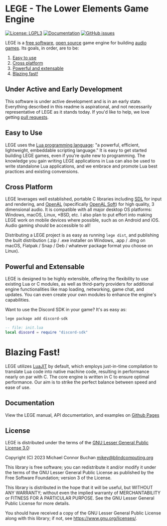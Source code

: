 # LEGE - The Lower Elements Game Engine

[![License: LGPL3](https://img.shields.io/github/license/lower-elements/lege)][lgpl3]
[![Documentation](https://img.shields.io/badge/documentation-view%20Online-brightgreen)][docs]
[![GitHub issues](https://img.shields.io/github/issues/lower-elements/lege)][issues]

[lgpl3]: <https://www.gnu.org/licenses/lgpl-3.0.en.html>
[docs]: <https://lower-elements.github.io/lege>
[issues]: <https://github.com/lower-elements/lege/issues>

LEGE is a [free software][fs], [open source][os] game engine for building [audio games][ag]. Its goals, in order, are to
be:

1. [Easy to use](#easy-to-use)
2. [Cross platform](#cross-platform)
3. [Powerful and extensable](#powerful-and-extensable)
4. [Blazing fast!](#blazing-fast)

[fs]: <https://en.wikipedia.org/wiki/Free_software>
[os]: <https://en.wikipedia.org/wiki/Open_source>
[ag]: https://en.wikipedia.org/wiki/Audio_game<https://en.wikipedia.org/wiki/Audio_game>

## Under Active and Early Development

This software is under active development and is in an early state. Everything described in this readme is aspirational,
and not necessarily representative of LEGE as it stands today. If you'd like to help, we love getting [pull
requests][pr].

[pr]: <https://github.com/lower-elements/lege/pull/new>

## Easy to Use

LEGE uses the [Lua programming language][lua]: "a powerful, efficient, lightweight, embeddable scripting language." It
is easy to get started building LEGE games, even if you're quite new to programming. The knowledge you gain writing LEGE
applications in Lua can also be used to write standalone Lua applications, and we embrace and promote Lua best practices
and existing convensions.

[lua]: <https://lua.org>

## Cross Platform

LEGE leverages well established, portable C libraries including [SDL][sdl] for input and rendering, and [OpenAL][openal]
(specifically [OpenAL Soft][openal-soft]) for high quality, 3 dimensional audio. It is compatible with all major desktop
OS platforms: Windows, macOS, Linux, \*BSD, etc. I also plan to put effort into making LEGE work on mobile devices where
possible, such as on Android and iOS. Audio gaming should be accessible to all!

Distributing a LEGE project is as easy as running `lege dist`, and publishing the built distribution (.zip / .exe
installer on Windows, .app / .dmg on macOS, Flatpak / Snap / Deb / whatever package format you choose on Linux).

[sdl]: <https://libsdl.org>
[openal]: <https://openal.org>
[openal-soft]: <https://openal-soft.org>

## Powerful and Extensable

LEGE is designed to be highly extensible, offering the flexibility to use existing Lua or C modules, as well as
third-party providers for additional engine functionalities like map loading, networking, game chat, and updates. You
can even create your own modules to enhance the engine's capabilities. 

Want to use the Discord SDK in your game? It's as easy as:

```sh
lege package add discord-sdk
```

```lua
-- file: init.lua
local discord = require "discord-sdk"
```

# Blazing Fast!

LEGE utilizes [LuaJIT][luajit] by default, which employs just-in-time compilation to translate Lua code into native
machine code, resulting in performance nearly on par with C. The core engine is written in C to ensure optimal
performance. Our aim is to strike the perfect balance between speed and ease of use.

[luajit]: <https://luajit.org>


## Documentation

View the LEGE manual, API documentation, and examples on [Github Pages][docs]

## License

LEGE is distributed under the terms of the [GNU Lesser General Public License 3.0][lgpl3]:

Copyright (C) 2023  Michael Connor Buchan <mikey@blindcomputing.org>

This library is free software; you can redistribute it and/or modify it under the terms of the GNU Lesser General Public
License as published by the Free Software Foundation; version 3 of the License.

This library is distributed in the hope that it will be useful, but WITHOUT ANY WARRANTY; without even the implied
warranty of MERCHANTABILITY or FITNESS FOR A PARTICULAR PURPOSE.  See the GNU Lesser General Public License for more
details.

You should have received a copy of the GNU Lesser General Public License along with this library; if not, see
<https://www.gnu.org/licenses/>.
